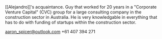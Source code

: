 [[Alejandro]]'s acquaintance. Guy that worked for 20 years in a "Corporate Venture Capital" (CVC) group for a large consulting company in the construction sector in Australia. He is very knowledgable in everything that has to do with funding of startups within the construction sector. 

aaron_spicer@outlook.com
+61 407 394 271
